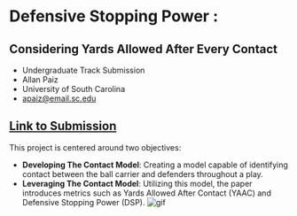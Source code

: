 # Defensive Stopping Power : 
## Considering Yards Allowed After Every Contact

- Undergraduate Track Submission
- Allan Paiz
- University of South Carolina
- apaiz@email.sc.edu

## [Link to Submission](https://www.kaggle.com/code/allanpaiz/defensive-stopping-power)

This project is centered around two objectives:
- **Developing The Contact Model**: Creating a model capable of identifying contact between the ball carrier and defenders throughout a play.
- **Leveraging The Contact Model**: Utilizing this model, the paper introduces metrics such as Yards Allowed After Contact (YAAC) and Defensive Stopping Power (DSP).
![gif](https://raw.githubusercontent.com/allanpaiz/Defensive_Stopping_Power/main/code/PCS_example.gif)
